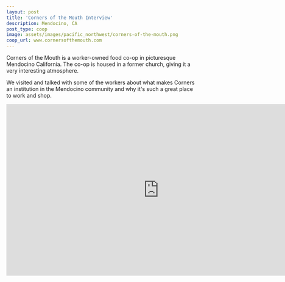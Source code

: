 ```yaml
---
layout: post
title: 'Corners of the Mouth Interview'
description: Mendocino, CA
post_type: coop
image: assets/images/pacific_northwest/corners-of-the-mouth.png
coop_url: www.cornersofthemouth.com
---
```


Corners of the Mouth is a worker-owned food co-op in picturesque Mendocino California.  The co-op is housed in a former church, giving it a very interesting atmosphere.

We visited and talked with some of the workers about what makes Corners an institution in the Mendocino community and why it's such a great place to work and shop.

<div class="iframe-wrapper">
<iframe width="800" height="450" src="https://www.youtube.com/embed/zBjQfAgq7Ic" title="YouTube video player" frameborder="0" allow="accelerometer; autoplay; clipboard-write; encrypted-media; gyroscope; picture-in-picture" allowfullscreen></iframe>
</div>